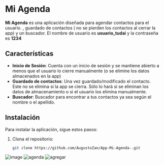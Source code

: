 # Mi Agenda

**Mi Agenda** es una aplicación diseñada para agendar contactos para el usuario. , guardado de contactos ( no se pierden los contactos al cerrar la app) y un buscador. 
El nombre de usuario es **usuario_tudai** y la contraseña es **1234**

## Características

- **Inicio de Sesión**: Cuenta con un inicio de sesión y se mantiene abierto a menos que el usuario lo cierre manualmente (o se elimine los datos almacenados en la app)
- **Guardado de contactos**: Una vez guardado/modificado el contacto. Este no se elimina si la app se cierra. Sólo lo hará si se eliminan los datos de almacenamiento o si el usuario los elimina manualmente.
- **Buscador**: Buscador para encontrar a tus contactos ya sea según el nombre o el apellido.

## Instalación

Para instalar la aplicación, sigue estos pasos:

1. Clona el repositorio:
   ```bash
   git clone https://github.com/AugustoZan/App-Mi-Agenda-.git

![image](https://github.com/user-attachments/assets/d7837d9d-cfd8-4a94-91ec-def715598ef9)
![agenda](https://github.com/user-attachments/assets/1141173f-f7d6-421a-8276-55bc7e65e94d)
![agregar](https://github.com/user-attachments/assets/7220a28d-2638-421a-b6e2-3c0b334ee042)

